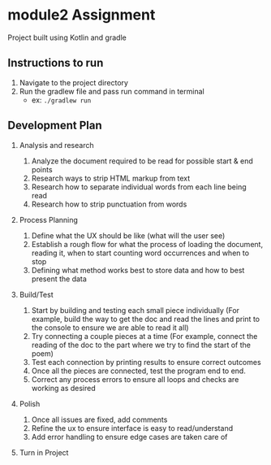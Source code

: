# module2 Assignment

Project built using Kotlin and gradle

## Instructions to run
1. Navigate to the project directory
2. Run the gradlew file and pass run command in terminal
   * ex: ```./gradlew run```

## Development Plan
1. Analysis and research
	1. Analyze the document required to be read for possible start & end points
	2. Research ways to strip HTML markup from text
	3. Research how to separate individual words from each line being read
	4. Research how to strip punctuation from words

2. Process Planning
	1. Define what the UX should be like (what will the user see)
	2. Establish a rough flow for what the process of loading the document, reading it, when to start counting word occurrences and when to stop
	3. Defining what method works best to store data and how to best present the data

3. Build/Test
	1. Start by building and testing each small piece individually (For example, build the way to get the doc and read the lines and print to the console to ensure we are able to read it all)
	2. Try connecting a couple pieces at a time (For example, connect the reading of the doc to the part where we try to find the start of the poem)
	3. Test each connection by printing results to ensure correct outcomes
	4. Once all the pieces are connected, test the program end to end.
	5. Correct any process errors to ensure all loops and checks are working as desired

4. Polish
	1. Once all issues are fixed, add comments
	2. Refine the ux to ensure interface is easy to read/understand
	3. Add error handling to ensure edge cases are taken care of

5. Turn in Project
